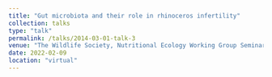 ```yaml
---
title: "Gut microbiota and their role in rhinoceros infertility"
collection: talks
type: "talk"
permalink: /talks/2014-03-01-talk-3
venue: "The Wildlife Society, Nutritional Ecology Working Group Seminar Series"
date: 2022-02-09
location: "virtual"
---
```

